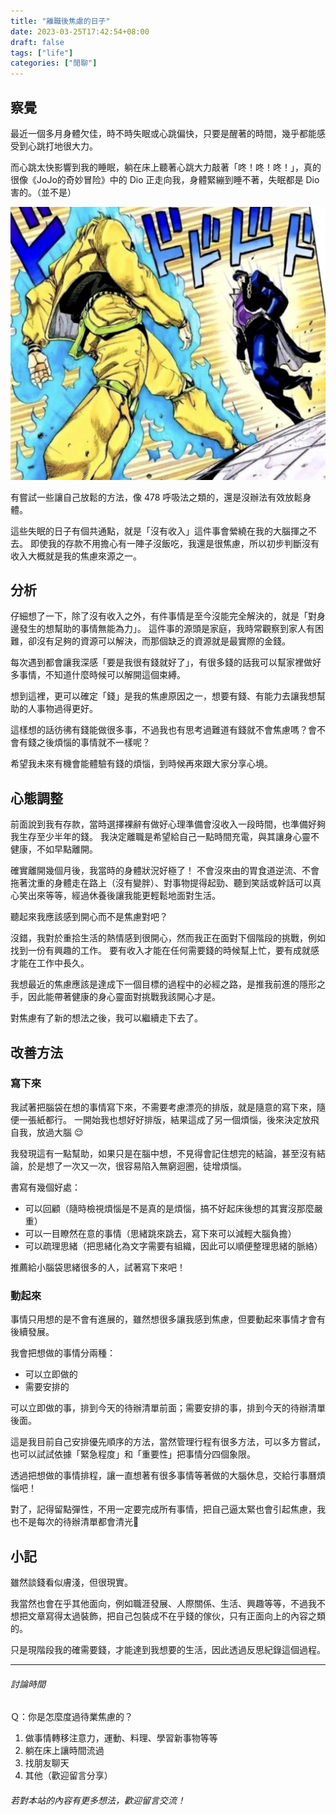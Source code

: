 ```yaml
---
title: "離職後焦慮的日子"
date: 2023-03-25T17:42:54+08:00
draft: false
tags: ["life"]
categories: ["閒聊"]
---
```


## 察覺
最近一個多月身體欠佳，時不時失眠或心跳偏快，只要是醒著的時間，幾乎都能感受到心跳打地很大力。

而心跳太快影響到我的睡眠，躺在床上聽著心跳大力敲著「咚！咚！咚！」，真的很像《JoJo的奇妙冒险》中的 Dio 正走向我，身體緊繃到睡不著，失眠都是 Dio 害的。（並不是）

![dio_and_jotaro](dio_and_jotaro.png "來自 《ジョジョの奇妙な冒険》")

有嘗試一些讓自己放鬆的方法，像 478 呼吸法之類的，還是沒辦法有效放鬆身體。

這些失眠的日子有個共通點，就是「沒有收入」這件事會縈繞在我的大腦揮之不去。
即使我的存款不用擔心有一陣子沒飯吃，我還是很焦慮，所以初步判斷沒有收入大概就是我的焦慮來源之一。

## 分析
仔細想了一下，除了沒有收入之外，有件事情是至今沒能完全解決的，就是「對身邊發生的想幫助的事情無能為力」。
這件事的源頭是家庭，我時常觀察到家人有困難，卻沒有足夠的資源可以解決，而那個缺乏的資源就是最實際的金錢。

每次遇到都會讓我深感「要是我很有錢就好了」，有很多錢的話我可以幫家裡做好多事情，不知道什麼時候可以解開這個束縛。

想到這裡，更可以確定「錢」是我的焦慮原因之一，想要有錢、有能力去讓我想幫助的人事物過得更好。

這樣想的話彷彿有錢能做很多事，不過我也有思考過難道有錢就不會焦慮嗎？會不會有錢之後煩惱的事情就不一樣呢？

希望我未來有機會能體驗有錢的煩惱，到時候再來跟大家分享心境。

## 心態調整
前面說到我有存款，當時選擇裸辭有做好心理準備會沒收入一段時間，也準備好夠我生存至少半年的錢。
我決定離職是希望給自己一點時間充電，與其讓身心靈不健康，不如早點離開。

確實離開幾個月後，我當時的身體狀況好極了！
不會沒來由的胃食道逆流、不會拖著沈重的身體走在路上（沒有變胖）、對事物提得起勁、聽到笑話或幹話可以真心笑出來等等，經過休養後讓我能更輕鬆地面對生活。

聽起來我應該感到開心而不是焦慮對吧？

沒錯，我對於重拾生活的熱情感到很開心，然而我正在面對下個階段的挑戰，例如找到一份有興趣的工作。
要有收入才能在任何需要錢的時候幫上忙，要有成就感才能在工作中長久。

我想最近的焦慮應該是達成下一個目標的過程中的必經之路，是推我前進的隱形之手，因此能帶著健康的身心靈面對挑戰我該開心才是。

對焦慮有了新的想法之後，我可以繼續走下去了。

## 改善方法
### 寫下來
我試著把腦袋在想的事情寫下來，不需要考慮漂亮的排版，就是隨意的寫下來，隨便一張紙都行。
一開始我也想好好排版，結果這成了另一個煩惱，後來決定放飛自我，放過大腦 😌

我發現這有一點幫助，如果只是在腦中想，不見得會記住想完的結論，甚至沒有結論，於是想了一次又一次，很容易陷入無窮迴圈，徒增煩惱。

書寫有幾個好處：
 - 可以回顧（隨時檢視煩惱是不是真的是煩惱，搞不好起床後想的其實沒那麼嚴重）
 - 可以一目瞭然在意的事情（思緒跳來跳去，寫下來可以減輕大腦負擔）
 - 可以疏理思緒（把思緒化為文字需要有組織，因此可以順便整理思緒的脈絡）

推薦給小腦袋思緒很多的人，試著寫下來吧！

### 動起來
事情只用想的是不會有進展的，雖然想很多讓我感到焦慮，但要動起來事情才會有後續發展。

我會把想做的事情分兩種：
 - 可以立即做的
 - 需要安排的

可以立即做的事，排到今天的待辦清單前面；需要安排的事，排到今天的待辦清單後面。

這是我目前自己安排優先順序的方法，當然管理行程有很多方法，可以多方嘗試，也可以試試依據「緊急程度」和「重要性」把事情分四個象限。

透過把想做的事情排程，讓一直想著有很多事情等著做的大腦休息，交給行事曆煩惱吧！

對了，記得留點彈性，不用一定要完成所有事情，把自己逼太緊也會引起焦慮，我也不是每次的待辦清單都會清光🤣

## 小記
雖然談錢看似膚淺，但很現實。

我當然也會在乎其他面向，例如職涯發展、人際關係、生活、興趣等等，不過我不想把文章寫得太過裝飾，把自己包裝成不在乎錢的傢伙，只有正面向上的內容之類的。


只是現階段我的確需要錢，才能達到我想要的生活，因此透過反思紀錄這個過程。

---

###### 討論時間
Ｑ：你是怎麼度過待業焦慮的？

1.  做事情轉移注意力，運動、料理、學習新事物等等
2.  躺在床上讓時間流過
3.  找朋友聊天
4.  其他（歡迎留言分享）

###### 若對本站的內容有更多想法，歡迎留言交流！